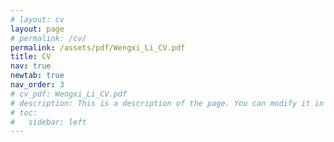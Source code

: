 ```yaml
---
# layout: cv
layout: page
# permalink: /cv/
permalink: /assets/pdf/Wengxi_Li_CV.pdf
title: CV
nav: true
newtab: true
nav_order: 3
# cv_pdf: Wengxi_Li_CV.pdf
# description: This is a description of the page. You can modify it in 'pages/_cv.md'. You can also change or remove the top pdf download button.
# toc:
#   sidebar: left
---
```

